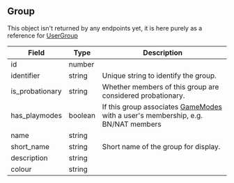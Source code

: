 ## Group

This object isn't returned by any endpoints yet, it is here purely as a reference for [UserGroup](#usergroup)

Field           | Type    | Description
----------------|---------|------------------------------------------------------------
id              | number  | |
identifier      | string  | Unique string to identify the group.
is_probationary | string  | Whether members of this group are considered probationary.
has_playmodes   | boolean | If this group associates [GameModes](#gamemode) with a user's membership, e.g. BN/NAT members
name            | string  | |
short_name      | string  | Short name of the group for display.
description     | string  | |
colour          | string  | |
